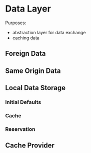 # Data Layer

Purposes:
- abstraction layer for data exchange
- caching data

## Foreign Data

## Same Origin Data

## Local Data Storage

### Initial Defaults

### Cache

### Reservation

## Cache Provider

